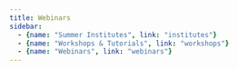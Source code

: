 ```yaml
---
title: Webinars
sidebar: 
  - {name: "Summer Institutes", link: "institutes"}
  - {name: "Workshops & Tutorials", link: "workshops"}
  - {name: "Webinars", link: "webinars"}
---
```

